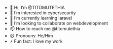 - 👋 Hi, I’m @TITOMUTETHIA
- 👀 I’m interested in cybersecurity
- 🌱 I’m currently learning laravel
- 💞️ I’m looking to collaborate on webdevelopment
- 📫 How to reach me @titomutethia
- 😄 Pronouns: He/Him
- ⚡ Fun fact: I love my work

<!---
TITOMUTETHIA/TITOMUTETHIA is a ✨ special ✨ repository because its `README.md` (this file) appears on your GitHub profile.
You can click the Preview link to take a look at your changes.
--->
